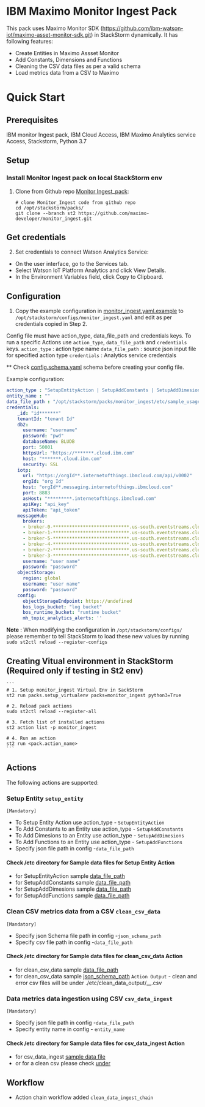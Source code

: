 # IBM Maximo Monitor Ingest Pack

This pack uses Maximo Monitor SDK (https://github.com/ibm-watson-iot/maximo-asset-monitor-sdk.git) in StackStorm dynamically. It has following features:

- Create Entities in Maximo Assset Monitor
- Add Constants, Dimensions and Functions
- Cleaning the CSV data files as per a valid schema
- Load metrics data from a CSV to Maximo

# <a name="QuickStart"></a> Quick Start
## Prerequisites

IBM monitor Ingest pack,
IBM Cloud Access,
IBM Maximo Analytics service Access, Stackstorm,
Python 3.7

## Setup

### Install Monitor Ingest pack on local StackStorm env
1. Clone from Github repo [Monitor Ingest_pack](https://github.com/maximo-developer/monitor_ingest):

    ```
    # clone Monitor_Ingest code from github repo
    cd /opt/stackstorm/packs/
    git clone --branch st2 https://github.com/maximo-developer/monitor_ingest.git
    ```
## Get credentials
2. Set credentials to connect Watson Analytics Service:
- On the user interface, go to the Services tab.
- Select Watson IoT Platform Analytics and click View Details.
- In the Environment Variables field, click Copy to Clipboard.

## Configuration

1. Copy the example configuration in [monitor_ingest.yaml.example](https://github.com/maximo-developer/monitor_ingest/blob/master/monitor_ingest.yaml.example)
to `/opt/stackstorm/configs/monitor_ingest.yaml` and edit as per credentials copied in Step 2.

Config file must have action_type, data_file_path and credentials keys.
To run a specific Actions use `action_type`, `data_file_path` and `credentials` keys.
`action_type` : action type name
`data_file_path` : source json input file for specified action type
`credentials` : Analytics service credentials
 
** Check [config.schema.yaml](https://github.com/maximo-developer/monitor_ingest/blob/master/config.schema.yaml) schema before creating your config file.

Example configuration:

```yaml
action_type : "SetupEntityAction | SetupAddConstants | SetupAddDimesions | SetupAddFunctions "
entity_name : ""
data_file_path : "/opt/stackstorm/packs/monitor_ingest/etc/sample_usage_data.json"
credentials:
    _id: "id*******"
    tenantId: "tenant Id"
    db2:
      username: "username"
      password: "pwd"
      databaseName: BLUDB
      port: 50001
      httpsUrl: "https://*******.cloud.ibm.com"
      host: "*******.cloud.ibm.com"
      security: SSL
    iotp:
      url: "https://orgId**.internetofthings.ibmcloud.com/api/v0002"
      orgId: "org Id"
      host: "orgId**.messaging.internetofthings.ibmcloud.com"
      port: 8883
      asHost: "*********.internetofthings.ibmcloud.com"
      apiKey: "api_key"
      apiToken: "api_token"
    messageHub:
      brokers:
      - broker-0-****************************.us-south.eventstreams.cloud.ibm.com:9093
      - broker-1-****************************.us-south.eventstreams.cloud.ibm.com:9093
      - broker-5-****************************.us-south.eventstreams.cloud.ibm.com:9093
      - broker-4-****************************.us-south.eventstreams.cloud.ibm.com:9093
      - broker-2-****************************.us-south.eventstreams.cloud.ibm.com:9093
      - broker-3-****************************.us-south.eventstreams.cloud.ibm.com:9093
      username: "user name"
      password: "password"
    objectStorage:
      region: global
      username: "user name"
      password: "password"
    config:
      objectStorageEndpoint: https://undefined
      bos_logs_bucket: "log bucket"
      bos_runtime_bucket: "runtime bucket"
      mh_topic_analytics_alerts: ''
```

**Note** : When modifying the configuration in `/opt/stackstorm/configs/` please
           remember to tell StackStorm to load these new values by running
           `sudo st2ctl reload --register-configs`

## Creating Vitual environment in StackStorm (Required only if testing in St2 env)

    ```
    # 1. Setup monitor_ingest Virtual Env in SackStorm 
    st2 run packs.setup_virtualenv packs=monitor_ingest python3=True
    
    # 2. Reload pack actions 
    sudo st2ctl reload --register-all
    
    # 3. Fetch list of installed actions 
    st2 action list -p monitor_ingest
    
    # 4. Run an action
    st2 run <pack.action_name>
    ```

## Actions

The following actions are supported:

### Setup Entity ``setup_entity``
`[Mandatory]`
* To Setup Entity Action use action_type - ``SetupEntityAction``
* To Add Constants to an Entity use action_type - ``SetupAddConstants``
* To Add Dimesions to an Entity use action_type - ``SetupAddDimesions``
* To Add Functions to an Entity use action_type - ``SetupAddFunctions``
* Specify json file path in config -``data_file_path`` 
#### Check /etc directory for Sample data files for Setup Entity Action
* for SetupEntityAction sample [data_file_path](https://github.com/maximo-developer/monitor_ingest/blob/master/etc/sample_usage_data.json)
* for SetupAddConstants sample [data_file_path](https://github.com/maximo-developer/monitor_ingest/blob/master/etc/sample_constant_data.json)
* for SetupAddDimesions sample [data_file_path](https://github.com/maximo-developer/monitor_ingest/blob/master/etc/sample_dimension_data.json)
* for SetupAddFunctions sample [data_file_path](https://github.com/maximo-developer/monitor_ingest/blob/master/etc/sample_function_data.json)

### Clean CSV metrics data from a CSV ``clean_csv_data``
`[Mandatory]`
* Specify json Schema file path in config -``json_schema_path``
* Specify csv file path in config -``data_file_path``
#### Check /etc directory for Sample data files for clean_csv_data Action
* for clean_csv_data sample [data_file_path](https://github.com/maximo-developer/monitor_ingest/blob/master/etc/sample_csv_data.csv)
* for clean_csv_data sample [json_schema_path](https://github.com/maximo-developer/monitor_ingest/blob/master/etc/csvSchema.json)
``Action Output`` - clean and error csv files will be under ./etc/clean_data_output/__.csv

### Data metrics data ingestion using CSV ``csv_data_ingest``
`[Mandatory]`
* Specify json file path in config -``data_file_path``
* Specify entity name in config - ``entity_name``
#### Check /etc directory for Sample data files for csv_data_ingest Action
* for csv_data_ingest [sample data file](https://github.com/maximo-developer/monitor_ingest/blob/master/etc/sample_csv_data.csv)
* or for a clean csv please check [under](https://github.com/maximo-developer/monitor_ingest/tree/master/etc/clean_data_output)


## Workflow 
* Action chain workflow added ``clean_data_ingest_chain``


